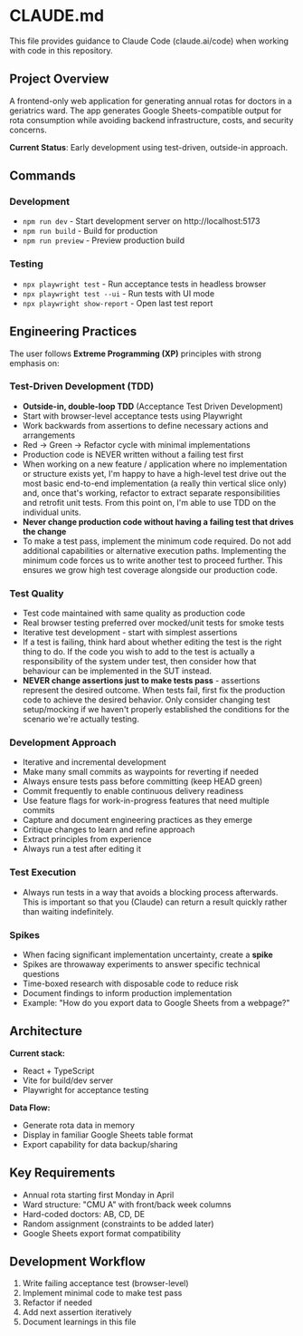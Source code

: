# CLAUDE.md

This file provides guidance to Claude Code (claude.ai/code) when working with code in this repository.

## Project Overview

A frontend-only web application for generating annual rotas for doctors in a geriatrics ward. The app generates Google Sheets-compatible output for rota consumption while avoiding backend infrastructure, costs, and security concerns.

**Current Status**: Early development using test-driven, outside-in approach.

## Commands

### Development
- `npm run dev` - Start development server on http://localhost:5173
- `npm run build` - Build for production
- `npm run preview` - Preview production build

### Testing
- `npx playwright test` - Run acceptance tests in headless browser
- `npx playwright test --ui` - Run tests with UI mode
- `npx playwright show-report` - Open last test report

## Engineering Practices

The user follows **Extreme Programming (XP)** principles with strong emphasis on:

### Test-Driven Development (TDD)
- **Outside-in, double-loop TDD** (Acceptance Test Driven Development)
- Start with browser-level acceptance tests using Playwright
- Work backwards from assertions to define necessary actions and arrangements
- Red → Green → Refactor cycle with minimal implementations
- Production code is NEVER written without a failing test first
- When working on a new feature / application where no implementation or structure exists yet, I'm happy to have a high-level test drive out the most basic end-to-end implementation (a really thin vertical slice only) and, once that's working, refactor to extract separate responsibilities and retrofit unit tests. From this point on, I'm able to use TDD on the individual units.
- **Never change production code without having a failing test that drives the change**
- To make a test pass, implement the minimum code required. Do not add additional capabilities or alternative execution paths. Implementing the minimum code forces us to write another test to proceed further. This ensures we grow high test coverage alongside our production code.

### Test Quality
- Test code maintained with same quality as production code
- Real browser testing preferred over mocked/unit tests for smoke tests
- Iterative test development - start with simplest assertions
- If a test is failing, think hard about whether editing the test is the right thing to do. If the code you wish to add to the test is actually a responsibility of the system under test, then consider how that behaviour can be implemented in the SUT instead.
- **NEVER change assertions just to make tests pass** - assertions represent the desired outcome. When tests fail, first fix the production code to achieve the desired behavior. Only consider changing test setup/mocking if we haven't properly established the conditions for the scenario we're actually testing.

### Development Approach
- Iterative and incremental development
- Make many small commits as waypoints for reverting if needed
- Always ensure tests pass before committing (keep HEAD green)
- Commit frequently to enable continuous delivery readiness
- Use feature flags for work-in-progress features that need multiple commits
- Capture and document engineering practices as they emerge
- Critique changes to learn and refine approach
- Extract principles from experience
- Always run a test after editing it

### Test Execution
- Always run tests in a way that avoids a blocking process afterwards. This is important so that you (Claude) can return a result quickly rather than waiting indefinitely.

### Spikes
- When facing significant implementation uncertainty, create a **spike**
- Spikes are throwaway experiments to answer specific technical questions
- Time-boxed research with disposable code to reduce risk
- Document findings to inform production implementation
- Example: "How do you export data to Google Sheets from a webpage?"

## Architecture

**Current stack:**
- React + TypeScript
- Vite for build/dev server
- Playwright for acceptance testing

**Data Flow:**
- Generate rota data in memory
- Display in familiar Google Sheets table format
- Export capability for data backup/sharing

## Key Requirements

- Annual rota starting first Monday in April
- Ward structure: "CMU A" with front/back week columns
- Hard-coded doctors: AB, CD, DE
- Random assignment (constraints to be added later)
- Google Sheets export format compatibility

## Development Workflow

1. Write failing acceptance test (browser-level)
2. Implement minimal code to make test pass
3. Refactor if needed
4. Add next assertion iteratively
5. Document learnings in this file